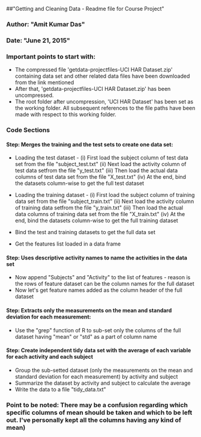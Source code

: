 

##"Getting and Cleaning Data - Readme file for Course Project"

### Author: "Amit Kumar Das"
### Date: "June 21, 2015"



### Important points to start with:

* The compressed file 'getdata-projectfiles-UCI HAR Dataset.zip' containing data set and other related data files have been downloaded from the link mentioned
* After that, 'getdata-projectfiles-UCI HAR Dataset.zip' has been uncompressed.
* The root folder after uncompression, 'UCI HAR Dataset' has been set as the working folder. All subsequent references to the file paths have been made with respect to this working folder.


### Code Sections

#### Step: Merges the training and the test sets to create one data set:

* Loading the test dataset - 
(i) First load the subject column of test data set from the file "subject_test.txt"
(ii) Next load the activity column of test data setfrom the file "y_test.txt"
(iii) Then load the actual data columns of test data set from the file "X_test.txt"
(iv) At the end, bind the datasets column-wise to get the full test dataset


* Loading the training dataset - 
(i) First load the subject column of training data set from the file "subject_train.txt"
(ii) Next load the activity column of training data setfrom the file "y_train.txt"
(iii) Then load the actual data columns of training data set from the file "X_train.txt"
(iv) At the end, bind the datasets column-wise to get the full training dataset


* Bind the test and training datasets to get the full data set
* Get the features list loaded in a data frame

#### Step: Uses descriptive activity names to name the activities in the data set

* Now append "Subjects" and "Activity" to the list of features - reason is the rows of feature dataset can be the column names for the full dataset
* Now let's get feature names added as the column header of the full dataset

#### Step: Extracts only the measurements on the mean and standard deviation for each measurement:

* Use the "grep" function of R to sub-set only the columns of the full dataset having "mean" or "std" as a part of column name

#### Step: Create independent tidy data set with the average of each variable for each activity and each subject

* Group the sub-setted dataset (only the measurements on the mean and standard deviation for each measurement) by activity and subject
* Summarize the dataset by activity and subject to calculate the average
* Write the data to a file "tidy_data.txt"

### Point to be noted: There may be a confusion regarding which specific columns of mean should be taken and which to be left out. I've personally kept all the columns having any kind of mean)





